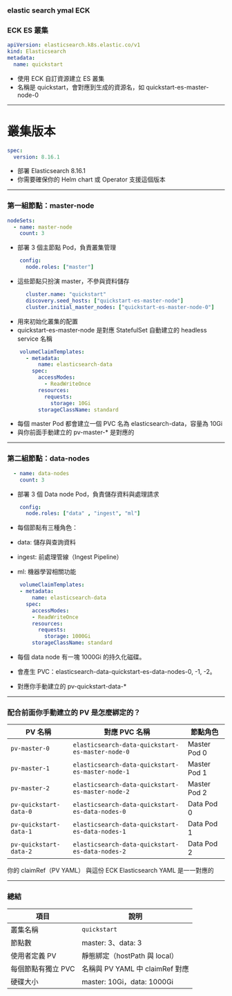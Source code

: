 ### elastic search ymal ECK 
### ECK ES 叢集
```yml
apiVersion: elasticsearch.k8s.elastic.co/v1
kind: Elasticsearch
metadata:
  name: quickstart
```
- 使用 ECK 自訂資源建立 ES 叢集
- 名稱是 quickstart，會對應到生成的資源名，如 quickstart-es-master-node-0
---
# 叢集版本
```yml
spec:
  version: 8.16.1
```
- 部署 Elasticsearch 8.16.1
- 你需要確保你的 Helm chart 或 Operator 支援這個版本
---
### 第一組節點：master-node
```yml
nodeSets:
  - name: master-node
    count: 3
```
- 部署 3 個主節點 Pod，負責叢集管理
```yml
    config:
      node.roles: ["master"]
```
- 這些節點只扮演 master，不參與資料儲存
```yml
      cluster.name: "quickstart"
      discovery.seed_hosts: ["quickstart-es-master-node"]
      cluster.initial_master_nodes: ["quickstart-es-master-node-0"]
```
- 用來初始化叢集的配置
- quickstart-es-master-node 是對應 StatefulSet 自動建立的 headless service 名稱
```yml
    volumeClaimTemplates:
      - metadata:
          name: elasticsearch-data
        spec:
          accessModes:
            - ReadWriteOnce
          resources:
            requests:
              storage: 10Gi
          storageClassName: standard
```
- 每個 master Pod 都會建立一個 PVC 名為 elasticsearch-data，容量為 10Gi
- 與你前面手動建立的 pv-master-* 是對應的
---
### 第二組節點：data-nodes
```yml
  - name: data-nodes
    count: 3
```
- 部署 3 個 Data node Pod，負責儲存資料與處理請求
```yml
    config:
      node.roles: ["data" , "ingest", "ml"]
```
- 每個節點有三種角色：

- data: 儲存與查詢資料

- ingest: 前處理管線（Ingest Pipeline）

- ml: 機器學習相關功能

```yml 
    volumeClaimTemplates:
    - metadata:
        name: elasticsearch-data
      spec:
        accessModes:
        - ReadWriteOnce
        resources:
          requests:
            storage: 1000Gi
        storageClassName: standard
```
- 每個 data node 有一塊 1000Gi 的持久化磁碟。

- 會產生 PVC：elasticsearch-data-quickstart-es-data-nodes-0, -1, -2。

- 對應你手動建立的 pv-quickstart-data-*
---
### 配合前面你手動建立的 PV 是怎麼綁定的？
| PV 名稱                  | 對應 PVC 名稱                                        | 節點角色         |
| ---------------------- | ------------------------------------------------ | ------------ |
| `pv-master-0`          | `elasticsearch-data-quickstart-es-master-node-0` | Master Pod 0 |
| `pv-master-1`          | `elasticsearch-data-quickstart-es-master-node-1` | Master Pod 1 |
| `pv-master-2`          | `elasticsearch-data-quickstart-es-master-node-2` | Master Pod 2 |
| `pv-quickstart-data-0` | `elasticsearch-data-quickstart-es-data-nodes-0`  | Data Pod 0   |
| `pv-quickstart-data-1` | `elasticsearch-data-quickstart-es-data-nodes-1`  | Data Pod 1   |
| `pv-quickstart-data-2` | `elasticsearch-data-quickstart-es-data-nodes-2`  | Data Pod 2   |
你的 claimRef（PV YAML） 與這份 ECK Elasticsearch YAML 是一一對應的

---
###  總結
| 項目          | 說明                        |
| ----------- | ------------------------- |
| 叢集名稱        | `quickstart`              |
| 節點數         | master: 3、data: 3         |
| 使用者定義 PV    | 靜態綁定（hostPath 與 local）    |
| 每個節點有獨立 PVC | 名稱與 PV YAML 中 claimRef 對應 |
| 硬碟大小        | master: 10Gi，data: 1000Gi |

